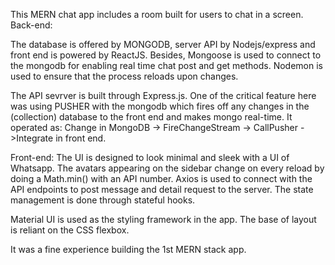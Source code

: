 This MERN chat app includes a room built for users to chat in a screen. 
Back-end:

The database is offered by MONGODB, server API by Nodejs/express and front end is powered by ReactJS.
Besides, Mongoose is used to connect to the mongodb for enabling real time chat post and get methods. Nodemon is used to ensure that the process reloads upon changes.

The API sevrver is built through Express.js. 
One of the critical feature here was using PUSHER with the mongodb which fires off any changes in the (collection) database to the front end and makes mongo real-time.
It operated as:        Change in MongoDB -> FireChangeStream -> CallPusher ->Integrate in front end.

Front-end:
The UI is designed to look minimal and sleek with a UI of Whatsapp. The avatars appearing on the sidebar change on every reload by doing a Math.min() with an API number.
Axios is used to connect with the API endpoints to post message and detail request to the server. 
The state management is done through stateful hooks. 

Material UI is used as the styling framework in the app.
The base of layout is reliant on the CSS flexbox. 


It was a fine experience building the 1st MERN stack app.  

